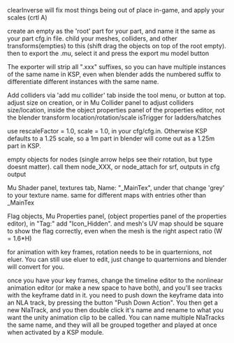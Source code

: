 clearInverse will fix most things being out of place in-game, and apply your scales (crtl A)

create an empty as the 'root' part for your part, and name it the same as your part cfg.in file. child your meshes, colliders, and other transforms(empties) to this (shift drag the objects on top of the root empty). then to export the .mu, select it and press the export mu model button

The exporter will strip all ".xxx" suffixes, so you can have multiple instances of the same name in KSP, even when blender adds the numbered suffix to differentiate different instances with the same name.

Add colliders via 'add mu collider' tab inside the tool menu, or button at top. adjust size on creation, or in Mu Collider panel to adjust colliders size/location, inside the object properties panel of the properties editor, not the blender transform location/rotation/scale
isTrigger for ladders/hatches

use rescaleFactor = 1.0, scale = 1.0,  in your cfg/cfg.in. Otherwise KSP defaults to a 1.25 scale, so a 1m part in blender will come out as a 1.25m part in KSP.

empty objects for nodes (single arrow helps see their rotation, but type doesnt matter). call them node_XXX, or node_attach for srf, outputs in cfg output

Mu Shader panel, textures tab, Name: "_MainTex", under that  change 'grey' to your texture name. same for different maps with entries other than _MainTex

Flag objects, Mu Properties panel, (object properties panel of the properties editor), in "Tag:" add "Icon_Hidden". and mesh's UV map should be square to show the flag correctly, even when the mesh is the right aspect ratio (W = 1.6*H)

for animation with key frames, rotation needs to be in quarternions, not eluer. You can still use eluer to edit, just change to quarternions and blender will convert for you.

once you have your key frames, change the timeline editor to the nonlinear animation editor (or make a new space to have both), and you'll see tracks with the keyframe datd in it. you need to push down the keyframe data into an NLA track, by pressing the button "Push Down Action". You then get a new NlaTrack, and you then double click it's name and rename to what you want the unity animation clip to be called. You can name multiple NlaTracks the same name, and they will all be grouped together and played at once when activated by a KSP module.